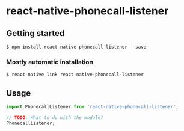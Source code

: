 # react-native-phonecall-listener

## Getting started

`$ npm install react-native-phonecall-listener --save`

### Mostly automatic installation

`$ react-native link react-native-phonecall-listener`

## Usage
```javascript
import PhonecallListener from 'react-native-phonecall-listener';

// TODO: What to do with the module?
PhonecallListener;
```
